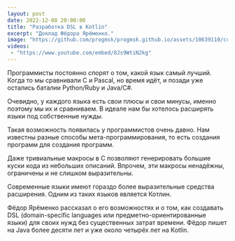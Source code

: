 ```yaml
---
layout: post
date: 2022-12-08 20:00:00
title: "Разработка DSL в Kotlin"
excerpt: "Доклад Фёдора Ярёменко."
image: "https://github.com/progmsk/progmsk.github.io/assets/10639110/cc762555-32ab-4c83-b830-d0aa60b1343d"
videos:
 - "https://www.youtube.com/embed/8Js9WtiN2kg"
---
```


Программисты постоянно спорят о том, какой язык самый лучший. Когда то мы сравнивали C и Pascal, но время идёт, и позади уже остались баталии Python/Ruby и Java/C#.

Очевидно, у каждого языка есть свои плюсы и свои минусы, именно поэтому мы их и сравниваем. В идеале нам бы хотелось расширять языки под собственные нужды.

Такая возможность появилась у программистов очень давно. Нам известны разные способы мета-программирования, то есть создания программ для создания программ.

Даже тривиальные макросы в C позволяют генерировать большие куски кода из небольших описаний. Впрочем, эти макросы ненадёжны, ограничены и не слишком выразительны.

Современные языки имеют гораздо более выразительные средства расширения. Одним из таких языков является Котлин.

Фёдор Ярёменко рассказал о его возможностях и о том, как создавать DSL (domain-specific languages или предметно-ориентированные языки) для своих нужд без существенных затрат времени. Фёдор пишет на Java более десяти лет и уже около четырёх лет на Kotlin.

